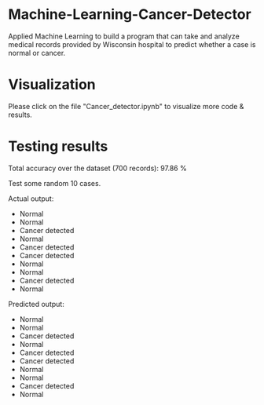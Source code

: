 # Machine-Learning-Cancer-Detector
Applied Machine Learning to build a program that can take and analyze medical records provided by Wisconsin hospital to predict whether a case is normal or cancer.

# Visualization
Please click on the file "Cancer_detector.ipynb" to visualize more code & results.

# Testing results
Total accuracy over the dataset (700 records): 97.86 %

Test some random 10 cases.

Actual output:

- Normal
- Normal
- Cancer detected
- Normal
- Cancer detected
- Cancer detected
- Normal
- Normal
- Cancer detected
- Normal


Predicted output:

- Normal
- Normal
- Cancer detected
- Normal
- Cancer detected
- Cancer detected
- Normal
- Normal
- Cancer detected
- Normal
